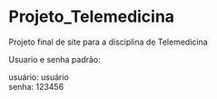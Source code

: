 # Projeto_Telemedicina
Projeto final de site para a disciplina de Telemedicina

Usuario e senha padrão:

usuário: usuário  <br/> 
senha: 123456
